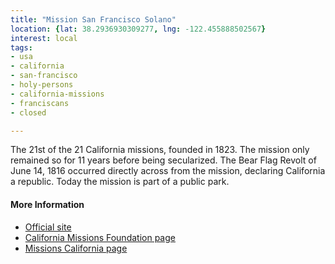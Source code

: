 ```yaml
---
title: "Mission San Francisco Solano"
location: {lat: 38.2936930309277, lng: -122.455888502567}
interest: local
tags:
- usa
- california
- san-francisco
- holy-persons
- california-missions
- franciscans
- closed

---
```



The 21st of the 21 California missions, founded in 1823.  The mission only remained so for 11 years before being secularized.  The Bear Flag Revolt of June 14, 1816 occurred directly across from the mission, declaring California a republic.  Today the mission is part of a public park.

#### More Information

* [Official site](https://www.parks.ca.gov/?page_id=479)
* [California Missions Foundation page](https://californiamissionsfoundation.org/mission-san-francisco-solano/)
* [Missions California page](https://www.missionscalifornia.com/missions/san-francisco-solano/)





